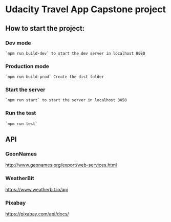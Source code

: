 # Udacity Travel App Capstone project

## How to start the project:

### Dev mode
```
`npm run build-dev` to start the dev server in localhost 8080
```

### Production mode
```
`npm run build-prod` Create the dist folder
```

### Start the server
```
`npm run start` to start the server in localhost 8050
```

### Run the test
```
`npm run test`
```

## API

### GeonNames
http://www.geonames.org/export/web-services.html

### WeatherBit
https://www.weatherbit.io/api

### Pixabay
https://pixabay.com/api/docs/